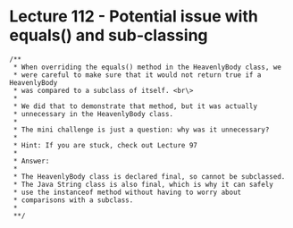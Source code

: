 # Lecture 112 - Potential issue with equals() and sub-classing

    /**
     * When overriding the equals() method in the HeavenlyBody class, we
     * were careful to make sure that it would not return true if a HeavenlyBody
     * was compared to a subclass of itself. <br\>
     *
     * We did that to demonstrate that method, but it was actually
     * unnecessary in the HeavenlyBody class.
     *
     * The mini challenge is just a question: why was it unnecessary?
     *
     * Hint: If you are stuck, check out Lecture 97
     *
     * Answer:
     *
     * The HeavenlyBody class is declared final, so cannot be subclassed.
     * The Java String class is also final, which is why it can safely
     * use the instanceof method without having to worry about
     * comparisons with a subclass.
     *
     **/